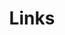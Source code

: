 ---
title: Links
links:
  - title: LinkedIn
    description: Connect with me on LinkedIn - let me know you came from here!
    website: https://www.linkedin.com/in/joseenriquetorrado/
    image: linkedin-logo.png
  - title: GitHub
    description: All code for this site and my other projects can be found in GitHub
    website: https://github.com/JoseTorrado
    image: https://github.githubassets.com/images/modules/logos_page/GitHub-Mark.png
menu:
    main: 
        weight: -50
        params:
            icon: link

comments: false
---